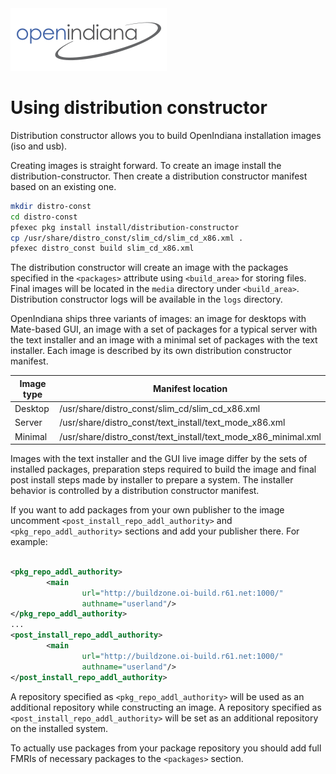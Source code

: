 <!--

The contents of this Documentation are subject to the Public Documentation License Version 1.01
(the "License"); you may only use this Documentation if you comply with the terms of this License.
A copy of the License is available at http://illumos.org/license/PDL.

The Original Documentation is _________________.

The Initial Writer of the Original Documentation is Alasdair Lumsden 2011.
All Rights Reserved.

Portions created by Alexander Pyhalov are Copyright (C) 2019.

-->

<img src = "../../Openindiana.png">

# Using distribution constructor

Distribution constructor allows you to build OpenIndiana installation images (iso and usb).

Creating images is straight forward.
To create an image install the distribution-constructor. Then create a distribution constructor manifest based on an existing one.


```bash
mkdir distro-const
cd distro-const
pfexec pkg install install/distribution-constructor
cp /usr/share/distro_const/slim_cd/slim_cd_x86.xml .
pfexec distro_const build slim_cd_x86.xml
```

The distribution constructor will create an image with the packages specified in the ``<packages>`` attribute using ``<build_area>`` for storing files.
Final images will be located in the ``media`` directory under ``<build_area>``.
Distribution constructor logs will be available in the ``logs`` directory.

OpenIndiana ships three variants of images: an image for desktops with Mate-based GUI, an image with a set of packages for a typical server with the text installer and an image with a minimal set of packages with the text installer.
Each image is described by its own distribution constructor manifest.

Image type | Manifest location
-----------|------------------------------------------------
Desktop    | /usr/share/distro_const/slim_cd/slim_cd_x86.xml
Server     | /usr/share/distro_const/text_install/text_mode_x86.xml
Minimal    | /usr/share/distro_const/text_install/text_mode_x86_minimal.xml

Images with the text installer and the GUI live image differ by the sets of installed packages, preparation steps required to build the image and final post install steps made by installer to prepare a system.
The installer behavior is controlled by a distribution constructor manifest.

If you want to add packages from your own publisher to the image uncomment ``<post_install_repo_addl_authority>`` and ``<pkg_repo_addl_authority>`` sections and add your publisher there. For example:

```xml

<pkg_repo_addl_authority>
        <main
                url="http://buildzone.oi-build.r61.net:1000/"
                authname="userland"/>
</pkg_repo_addl_authority>
...
<post_install_repo_addl_authority>
        <main
                url="http://buildzone.oi-build.r61.net:1000/"
                authname="userland"/>
</post_install_repo_addl_authority>
```

A repository specified as ``<pkg_repo_addl_authority>`` will be used as an additional repository while constructing an image. A repository specified as ``<post_install_repo_addl_authority>`` will be set as an additional repository on the installed system.

To actually use packages from your package repository you should add full FMRIs of necessary packages to the ``<packages>`` section.
